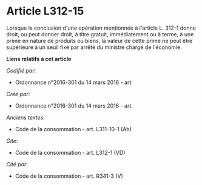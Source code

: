 # Article L312-15

Lorsque la conclusion d'une opération mentionnée à l'article L. 312-1 donne droit, ou peut donner droit, à titre gratuit,
immédiatement ou à terme, à une prime en nature de produits ou biens, la valeur de cette prime ne peut être supérieure à un
seuil fixé par arrêté du ministre chargé de l'économie.

**Liens relatifs à cet article**

_Codifié par_:

  - Ordonnance n°2016-301 du 14 mars 2016 - art.

_Créé par_:

  - Ordonnance n°2016-301 du 14 mars 2016 - art.

_Anciens textes_:

  - Code de la consommation - art. L311-10-1 (Ab)

_Cite_:

  - Code de la consommation - art. L312-1 (VD)

_Cité par_:

  - Code de la consommation - art. R341-3 (V)
